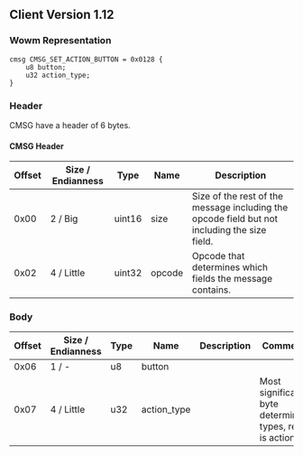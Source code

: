 ## Client Version 1.12

### Wowm Representation
```rust,ignore
cmsg CMSG_SET_ACTION_BUTTON = 0x0128 {
    u8 button;
    u32 action_type;
}
```
### Header

CMSG have a header of 6 bytes.

#### CMSG Header

| Offset | Size / Endianness | Type   | Name   | Description |
| ------ | ----------------- | ------ | ------ | ----------- |
| 0x00   | 2 / Big           | uint16 | size   | Size of the rest of the message including the opcode field but not including the size field.|
| 0x02   | 4 / Little        | uint32 | opcode | Opcode that determines which fields the message contains.|

### Body

| Offset | Size / Endianness | Type | Name | Description | Comment |
| ------ | ----------------- | ---- | ---- | ----------- | ------- |
| 0x06 | 1 / - | u8 | button |  |  |
| 0x07 | 4 / Little | u32 | action_type |  | Most significant byte determines types, rest is action. |

